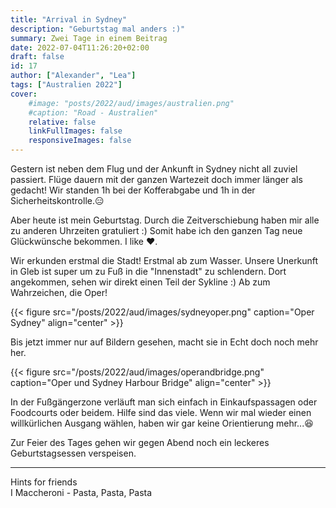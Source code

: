 ```yaml
---
title: "Arrival in Sydney"
description: "Geburtstag mal anders :)"
summary: Zwei Tage in einem Beitrag
date: 2022-07-04T11:26:20+02:00
draft: false
id: 17
author: ["Alexander", "Lea"]
tags: ["Australien 2022"]
cover:
    #image: "posts/2022/aud/images/australien.png"
    #caption: "Road - Australien"
    relative: false
    linkFullImages: false
    responsiveImages: false
---
```

Gestern ist neben dem Flug und der Ankunft in Sydney nicht all zuviel passiert. Flüge dauern mit der ganzen Wartezeit doch immer länger als gedacht! Wir standen 1h bei der Kofferabgabe und 1h in der Sicherheitskontrolle.:expressionless:

Aber heute ist mein Geburtstag. Durch die Zeitverschiebung haben mir alle zu anderen Uhrzeiten gratuliert :) Somit habe ich den ganzen Tag neue Glückwünsche bekommen. I like :heart:.

Wir erkunden erstmal die Stadt! Erstmal ab zum Wasser. Unsere Unerkunft in Gleb ist super um zu Fuß in die "Innenstadt" zu schlendern.
Dort angekommen, sehen wir direkt einen Teil der Sykline :)
Ab zum Wahrzeichen, die Oper!

{{< figure src="/posts/2022/aud/images/sydneyoper.png" caption="Oper Sydney" align="center" >}}

Bis jetzt immer nur auf Bildern gesehen, macht sie in Echt doch noch mehr her.

{{< figure src="/posts/2022/aud/images/operandbridge.png" caption="Oper und Sydney Harbour Bridge" align="center" >}}

In der Fußgängerzone verläuft man sich einfach in Einkaufspassagen oder Foodcourts oder beidem. Hilfe sind das viele. Wenn wir mal wieder einen willkürlichen Ausgang wählen, haben wir gar keine Orientierung mehr...:laughing:

Zur Feier des Tages gehen wir gegen Abend noch ein leckeres Geburtstagsessen verspeisen.

------------
Hints for friends\
I Maccheroni - Pasta, Pasta, Pasta